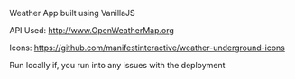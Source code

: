 Weather App built using VanillaJS  

API Used: http://www.OpenWeatherMap.org  

Icons: https://github.com/manifestinteractive/weather-underground-icons  

Run locally if, you run into any issues with the deployment
